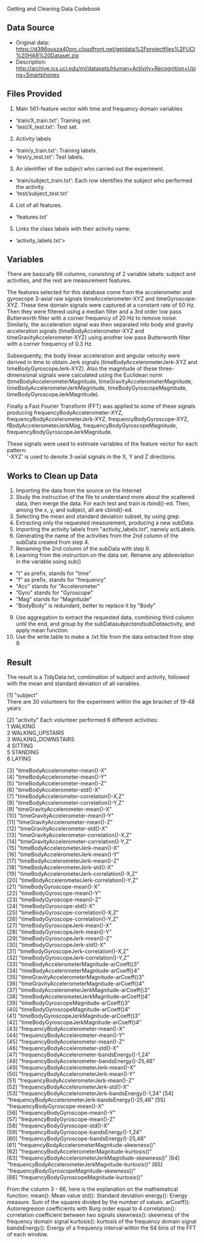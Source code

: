 Getting and Cleaning Data Codebook

## Data Source
* Original data: https://d396qusza40orc.cloudfront.net/getdata%2Fprojectfiles%2FUCI%20HAR%20Dataset.zip
* Description: http://archive.ics.uci.edu/ml/datasets/Human+Activity+Recognition+Using+Smartphones

## Files Provided
1. Main 561-feature vector with time and frequency domain variables
  * ’train/X_train.txt': Training set.
  * ’test/X_test.txt': Test set.
2. Activity labels
  * ’train/y_train.txt': Training labels.
  * ’test/y_test.txt': Test labels.
3. An identifier of the subject who carried out the experiment.
  * ’train/subject_train.txt': Each row identifies the subject who performed the activity.
  * ’test/subject_test.txt'
4. List of all features.
  * ’features.txt'
5. Links the class labels with their activity name.
  * ’activity_labels.txt'>

## Variables
There are basically 66 columns, consisting of 2 variable labels: subject and activities, and the rest are measurement features.

The features selected for this database come from the accelerometer and gyroscope 3-axial raw signals timeAccelerometer-XYZ and timeGyroscope-XYZ. These time domain signals were captured at a constant rate of 50 Hz. Then they were filtered using a median filter and a 3rd order low pass Butterworth filter with a corner frequency of 20 Hz to remove noise. Similarly, the acceleration signal was then separated into body and gravity acceleration signals (timeBodyAccelerometer-XYZ and timeGravityAccelerometer-XYZ) using another low pass Butterworth filter with a corner frequency of 0.3 Hz. 

Subsequently, the body linear acceleration and angular velocity were derived in time to obtain Jerk signals (timeBodyAccelerometerJerk-XYZ and timeBodyGyroscopeJerk-XYZ). Also the magnitude of these three-dimensional signals were calculated using the Euclidean norm (timeBodyAccelerometerMagnitude, timeGravityAccelerometerMagnitude, timeBodyAccelerometerJerkMagnitude, timeBodyGyroscopeMagnitude, timeBodyGyroscopeJerkMagnitude). 

Finally a Fast Fourier Transform (FFT) was applied to some of these signals producing frequencyBodyAccelerometer-XYZ, frequencyBodyAccelerometerJerk-XYZ, frequencyBodyGyroscope-XYZ, fBodyAccelerometerJerkMag, frequencyBodyGyroscopeMagnitude, frequencyBodyGyroscopeJerkMagnitude.

These signals were used to estimate variables of the feature vector for each pattern:  
'-XYZ' is used to denote 3-axial signals in the X, Y and Z directions.

## Works to Clean up Data
1. Importing the data from the source on the Internet
2. Study the instruction of the file to understand more about the scattered data, then merge the data. For each test and train is rbind()-ed. Then, among the x, y, and subject, all are cbind()-ed.
3. Selecting the mean and standard deviation subset, by using grep.
4. Extracting only the requested measurement, producing a new subData.
5. Importing the activity labels from "activity_labels.txt”, namely actLabels.
6. Generating the name of the activities from the 2nd column of the subData created from step 4.
7. Renaming the 2nd column of the subData with step 6.
8. Learning from the instruction on the data set. Rename any abbreviation in the variable using sub()
  * ”t” as prefix, stands for "time"
  * ”f” as prefix, stands for "frequency"
  * "Acc" stands for "Accelerometer"
  * ”Gyro" stands for "Gyroscope"
  * ”Mag" stands for "Magnitude"
  * "BodyBody" is redundant, better to replace it by "Body"
9. Use aggregation to extract the requested data, combining third column until the end, and group by the subData$subject and subData$activity, and apply mean function.
10. Use the write.table to make a .txt file from the data extracted from step 9.

## Result
The result is a TidyData.txt, combination of subject and activity, followed with the mean and standard deviation of all variables.

 [1] "subject"   
There are 30 volunteers for the experiment within the age bracket of 19-48 years.
                                        
 [2] "activity"
Each volunteer performed 6 different activities:<br />
	1 WALKING<br />
	2 WALKING_UPSTAIRS<br />
	3 WALKING_DOWNSTAIRS<br />
	4 SITTING<br />
	5 STANDING<br />
	6 LAYING<br />

 [3] "timeBodyAccelerometer-mean()-X"                    
 [4] "timeBodyAccelerometer-mean()-Y"                    
 [5] "timeBodyAccelerometer-mean()-Z"                    
 [6] "timeBodyAccelerometer-std()-X"                     
 [7] "timeBodyAccelerometer-correlation()-X,Z"           
 [8] "timeBodyAccelerometer-correlation()-Y,Z"           
 [9] "timeGravityAccelerometer-mean()-X"                 
[10] "timeGravityAccelerometer-mean()-Y"                 
[11] "timeGravityAccelerometer-mean()-Z"                 
[12] "timeGravityAccelerometer-std()-X"                  
[13] "timeGravityAccelerometer-correlation()-X,Z"        
[14] "timeGravityAccelerometer-correlation()-Y,Z"        
[15] "timeBodyAccelerometerJerk-mean()-X"                
[16] "timeBodyAccelerometerJerk-mean()-Y"                
[17] "timeBodyAccelerometerJerk-mean()-Z"                
[18] "timeBodyAccelerometerJerk-std()-X"                 
[19] "timeBodyAccelerometerJerk-correlation()-X,Z"       
[20] "timeBodyAccelerometerJerk-correlation()-Y,Z"       
[21] "timeBodyGyroscope-mean()-X"                        
[22] "timeBodyGyroscope-mean()-Y"                        
[23] "timeBodyGyroscope-mean()-Z"                        
[24] "timeBodyGyroscope-std()-X"                         
[25] "timeBodyGyroscope-correlation()-X,Z"               
[26] "timeBodyGyroscope-correlation()-Y,Z"               
[27] "timeBodyGyroscopeJerk-mean()-X"                    
[28] "timeBodyGyroscopeJerk-mean()-Y"                    
[29] "timeBodyGyroscopeJerk-mean()-Z"                    
[30] "timeBodyGyroscopeJerk-std()-X"                     
[31] "timeBodyGyroscopeJerk-correlation()-X,Z"           
[32] "timeBodyGyroscopeJerk-correlation()-Y,Z"           
[33] "timeBodyAccelerometerMagnitude-arCoeff()3"         
[34] "timeBodyAccelerometerMagnitude-arCoeff()4"         
[35] "timeGravityAccelerometerMagnitude-arCoeff()3"      
[36] "timeGravityAccelerometerMagnitude-arCoeff()4"      
[37] "timeBodyAccelerometerJerkMagnitude-arCoeff()3"     
[38] "timeBodyAccelerometerJerkMagnitude-arCoeff()4"     
[39] "timeBodyGyroscopeMagnitude-arCoeff()3"             
[40] "timeBodyGyroscopeMagnitude-arCoeff()4"             
[41] "timeBodyGyroscopeJerkMagnitude-arCoeff()3"         
[42] "timeBodyGyroscopeJerkMagnitude-arCoeff()4"         
[43] "frequencyBodyAccelerometer-mean()-X"               
[44] "frequencyBodyAccelerometer-mean()-Y"               
[45] "frequencyBodyAccelerometer-mean()-Z"               
[46] "frequencyBodyAccelerometer-std()-X"                
[47] "frequencyBodyAccelerometer-bandsEnergy()-1,24"     
[48] "frequencyBodyAccelerometer-bandsEnergy()-25,48"    
[49] "frequencyBodyAccelerometerJerk-mean()-X"           
[50] "frequencyBodyAccelerometerJerk-mean()-Y"           
[51] "frequencyBodyAccelerometerJerk-mean()-Z"           
[52] "frequencyBodyAccelerometerJerk-std()-X"            
[53] "frequencyBodyAccelerometerJerk-bandsEnergy()-1,24" 
[54] "frequencyBodyAccelerometerJerk-bandsEnergy()-25,48"
[55] "frequencyBodyGyroscope-mean()-X"                   
[56] "frequencyBodyGyroscope-mean()-Y"                   
[57] "frequencyBodyGyroscope-mean()-Z"                   
[58] "frequencyBodyGyroscope-std()-X"                    
[59] "frequencyBodyGyroscope-bandsEnergy()-1,24"         
[60] "frequencyBodyGyroscope-bandsEnergy()-25,48"        
[61] "frequencyBodyAccelerometerMagnitude-skewness()"    
[62] "frequencyBodyAccelerometerMagnitude-kurtosis()"    
[63] "frequencyBodyAccelerometerJerkMagnitude-skewness()"
[64] "frequencyBodyAccelerometerJerkMagnitude-kurtosis()"
[65] "frequencyBodyGyroscopeMagnitude-skewness()"        
[66] "frequencyBodyGyroscopeMagnitude-kurtosis()" 


From the column 3 - 66, here is the explanation on the mathematical function:
mean(): Mean value
std(): Standard deviation
energy(): Energy measure. Sum of the squares divided by the number of values. 
arCoeff(): Autorregresion coefficients with Burg order equal to 4
correlation(): correlation coefficient between two signals
skewness(): skewness of the frequency domain signal 
kurtosis(): kurtosis of the frequency domain signal 
bandsEnergy(): Energy of a frequency interval within the 64 bins of the FFT of each window.
